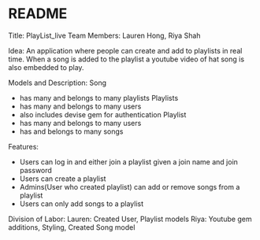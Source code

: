 # README

Title: PlayList_live 
Team Members: Lauren Hong, Riya Shah 

Idea: An application where people can create and add to playlists in real time. When a song is added to the playlist a youtube video of hat song 
is also embedded to play. 

Models and Description: 
Song
 - has many and belongs to many playlists
Playlists
 - has many and belongs to many users 
 - also includes devise gem for authentication 
Playlist
- has many and belongs to many users
- has and belongs to many songs 

Features: 
- Users can log in and either join a playlist given a join name and join password
- Users can create a playlist 
- Admins(User who created playlist) can add or remove songs from a playlist
- Users can only add songs to a playlist 

Division of Labor: 
Lauren: Created User, Playlist models 
Riya: Youtube gem additions, Styling, Created Song model 


